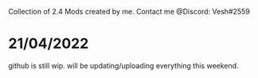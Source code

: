 Collection of 2.4 Mods created by me. Contact me @Discord: Vesh#2559

# 21/04/2022
github is still wip. will be updating/uploading everything this weekend.
